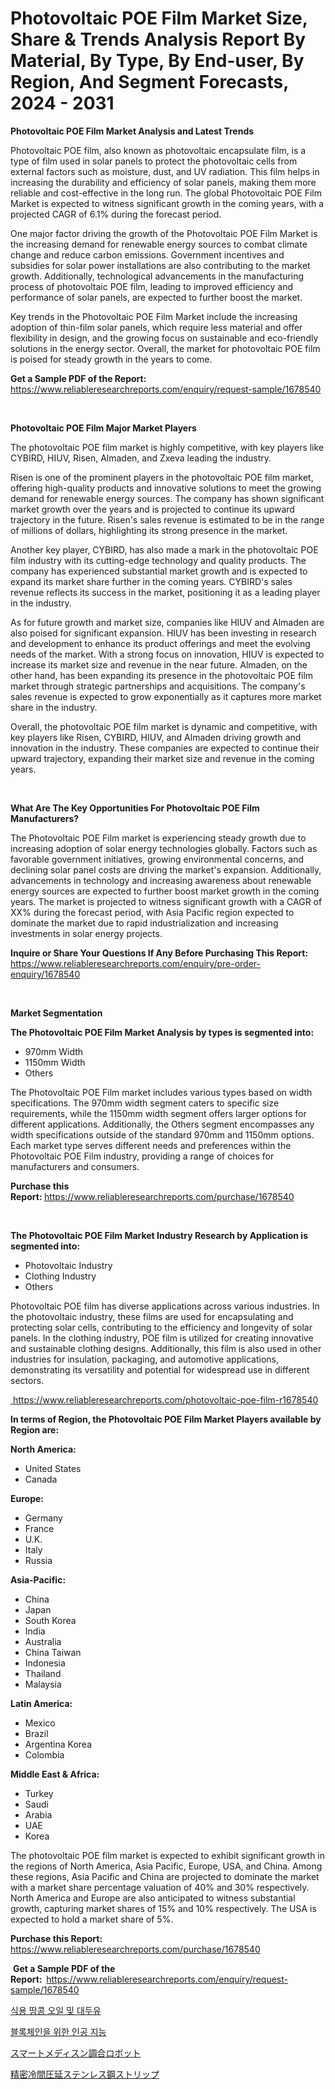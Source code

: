 <p><h1>Photovoltaic POE Film Market Size, Share & Trends Analysis Report By Material, By Type, By End-user, By Region, And Segment Forecasts, 2024 - 2031</h1></p><p><strong>Photovoltaic POE Film Market Analysis and Latest Trends</strong></p>
<p><p>Photovoltaic POE film, also known as photovoltaic encapsulate film, is a type of film used in solar panels to protect the photovoltaic cells from external factors such as moisture, dust, and UV radiation. This film helps in increasing the durability and efficiency of solar panels, making them more reliable and cost-effective in the long run. The global Photovoltaic POE Film Market is expected to witness significant growth in the coming years, with a projected CAGR of 6.1% during the forecast period.</p><p>One major factor driving the growth of the Photovoltaic POE Film Market is the increasing demand for renewable energy sources to combat climate change and reduce carbon emissions. Government incentives and subsidies for solar power installations are also contributing to the market growth. Additionally, technological advancements in the manufacturing process of photovoltaic POE film, leading to improved efficiency and performance of solar panels, are expected to further boost the market.</p><p>Key trends in the Photovoltaic POE Film Market include the increasing adoption of thin-film solar panels, which require less material and offer flexibility in design, and the growing focus on sustainable and eco-friendly solutions in the energy sector. Overall, the market for photovoltaic POE film is poised for steady growth in the years to come.</p></p>
<p><strong>Get a Sample PDF of the Report:&nbsp;</strong> <a href="https://www.reliableresearchreports.com/enquiry/request-sample/1678540">https://www.reliableresearchreports.com/enquiry/request-sample/1678540</a></p>
<p>&nbsp;</p>
<p><strong>Photovoltaic POE Film Major Market Players</strong></p>
<p><p>The photovoltaic POE film market is highly competitive, with key players like CYBIRD, HIUV, Risen, Almaden, and Zxeva leading the industry. </p><p>Risen is one of the prominent players in the photovoltaic POE film market, offering high-quality products and innovative solutions to meet the growing demand for renewable energy sources. The company has shown significant market growth over the years and is projected to continue its upward trajectory in the future. Risen's sales revenue is estimated to be in the range of millions of dollars, highlighting its strong presence in the market.</p><p>Another key player, CYBIRD, has also made a mark in the photovoltaic POE film industry with its cutting-edge technology and quality products. The company has experienced substantial market growth and is expected to expand its market share further in the coming years. CYBIRD's sales revenue reflects its success in the market, positioning it as a leading player in the industry.</p><p>As for future growth and market size, companies like HIUV and Almaden are also poised for significant expansion. HIUV has been investing in research and development to enhance its product offerings and meet the evolving needs of the market. With a strong focus on innovation, HIUV is expected to increase its market size and revenue in the near future. Almaden, on the other hand, has been expanding its presence in the photovoltaic POE film market through strategic partnerships and acquisitions. The company's sales revenue is expected to grow exponentially as it captures more market share in the industry.</p><p>Overall, the photovoltaic POE film market is dynamic and competitive, with key players like Risen, CYBIRD, HIUV, and Almaden driving growth and innovation in the industry. These companies are expected to continue their upward trajectory, expanding their market size and revenue in the coming years.</p></p>
<p>&nbsp;</p>
<p><strong>What Are The Key Opportunities For Photovoltaic POE Film Manufacturers?</strong></p>
<p><p>The Photovoltaic POE Film market is experiencing steady growth due to increasing adoption of solar energy technologies globally. Factors such as favorable government initiatives, growing environmental concerns, and declining solar panel costs are driving the market's expansion. Additionally, advancements in technology and increasing awareness about renewable energy sources are expected to further boost market growth in the coming years. The market is projected to witness significant growth with a CAGR of XX% during the forecast period, with Asia Pacific region expected to dominate the market due to rapid industrialization and increasing investments in solar energy projects.</p></p>
<p><strong>Inquire or Share Your Questions If Any Before Purchasing This Report:</strong> <a href="https://www.reliableresearchreports.com/enquiry/pre-order-enquiry/1678540">https://www.reliableresearchreports.com/enquiry/pre-order-enquiry/1678540</a></p>
<p>&nbsp;</p>
<p><strong>Market Segmentation</strong></p>
<p><strong>The Photovoltaic POE Film Market Analysis by types is segmented into:</strong></p>
<p><ul><li>970mm Width</li><li>1150mm Width</li><li>Others</li></ul></p>
<p><p>The Photovoltaic POE Film market includes various types based on width specifications. The 970mm width segment caters to specific size requirements, while the 1150mm width segment offers larger options for different applications. Additionally, the Others segment encompasses any width specifications outside of the standard 970mm and 1150mm options. Each market type serves different needs and preferences within the Photovoltaic POE Film industry, providing a range of choices for manufacturers and consumers.</p></p>
<p><strong>Purchase this Report:&nbsp;</strong><a href="https://www.reliableresearchreports.com/purchase/1678540">https://www.reliableresearchreports.com/purchase/1678540</a></p>
<p>&nbsp;</p>
<p><strong>The Photovoltaic POE Film Market Industry Research by Application is segmented into:</strong></p>
<p><ul><li>Photovoltaic Industry</li><li>Clothing Industry</li><li>Others</li></ul></p>
<p><p>Photovoltaic POE film has diverse applications across various industries. In the photovoltaic industry, these films are used for encapsulating and protecting solar cells, contributing to the efficiency and longevity of solar panels. In the clothing industry, POE film is utilized for creating innovative and sustainable clothing designs. Additionally, this film is also used in other industries for insulation, packaging, and automotive applications, demonstrating its versatility and potential for widespread use in different sectors.</p></p>
<p><a href="https://www.reliableresearchreports.com/photovoltaic-poe-film-r1678540">&nbsp;https://www.reliableresearchreports.com/photovoltaic-poe-film-r1678540</a></p>
<p><strong>In terms of Region, the Photovoltaic POE Film Market Players available by Region are:</strong></p>
<p>
    <p> <strong> North America: </strong>
        <ul>
            <li>United States</li>
            <li>Canada</li>
        </ul>
        </p> 
    <p> <strong> Europe: </strong>
        <ul>
            <li>Germany</li>
            <li>France</li>
            <li>U.K.</li>
            <li>Italy</li>
            <li>Russia</li>
        </ul>
        </p> 
    <p> <strong> Asia-Pacific: </strong>
        <ul>
            <li>China</li>
            <li>Japan</li>
            <li>South Korea</li>
            <li>India</li>
            <li>Australia</li>
            <li>China Taiwan</li>
            <li>Indonesia</li>
            <li>Thailand</li>
            <li>Malaysia</li>
        </ul>
        </p> 
    <p> <strong> Latin America: </strong>
        <ul>
            <li>Mexico</li>
            <li>Brazil</li>
            <li>Argentina Korea</li>
            <li>Colombia</li>
        </ul>
        </p> 
    <p> <strong> Middle East & Africa: </strong>
        <ul>
            <li>Turkey</li>
            <li>Saudi</li>
            <li>Arabia</li>
            <li>UAE</li>
            <li>Korea</li>
        </ul>
    </p>
    </p>
<p><p>The photovoltaic POE film market is expected to exhibit significant growth in the regions of North America, Asia Pacific, Europe, USA, and China. Among these regions, Asia Pacific and China are projected to dominate the market with a market share percentage valuation of 40% and 30% respectively. North America and Europe are also anticipated to witness substantial growth, capturing market shares of 15% and 10% respectively. The USA is expected to hold a market share of 5%.</p></p>
<p><strong>Purchase this Report: </strong><a href="https://www.reliableresearchreports.com/purchase/1678540">https://www.reliableresearchreports.com/purchase/1678540</a></p>
<p>&nbsp;<strong>Get a Sample PDF of the Report:&nbsp;&nbsp;</strong><a href="https://www.reliableresearchreports.com/enquiry/request-sample/1678540">https://www.reliableresearchreports.com/enquiry/request-sample/1678540</a></p>
<p><strong></strong></p>
<p><p><a href="https://medium.com/@goonfghyt6587/%EC%8B%9D%EC%9A%A9-%ED%94%BC%EB%84%9B-%EC%98%A4%EC%9D%BC-%EB%B0%8F-%EB%8C%80%EB%91%90-%EC%98%A4%EC%9D%BC-%EC%8B%9C%EC%9E%A5-%EC%84%B1%EA%B3%B5%EC%A0%81%EC%9D%B8-%EB%B9%84%EC%A6%88%EB%8B%88%EC%8A%A4-%EC%A0%84%EB%9E%B5%EC%9D%98-%ED%95%B5%EC%8B%AC-%EC%98%88%EC%B8%A1-2031%EB%85%84%EA%B9%8C%EC%A7%80-a7cb21b9002f">식용 땅콩 오일 및 대두유</a></p><p><a href="https://medium.com/@gustavorn8776/%EB%B8%94%EB%A1%9D%EC%B2%B4%EC%9D%B8-%EC%8B%9C%EC%9E%A5-%EC%A7%80%ED%91%9C%EB%A5%BC-%EC%9C%84%ED%95%9C-%EC%9D%B8%EA%B3%B5%EC%A7%80%EB%8A%A5-%ED%95%B4%EB%8F%85-%EC%8B%9C%EC%9E%A5-%EC%A0%90%EC%9C%A0%EC%9C%A8-%ED%8A%B8%EB%A0%8C%EB%93%9C-%EB%B0%8F-%EC%84%B1%EC%9E%A5-%ED%8C%A8%ED%84%B4-4b6246144cd8">블록체인을 위한 인공 지능</a></p><p><a href="https://medium.com/@lorrainethompson10/%E3%82%B9%E3%83%9E%E3%83%BC%E3%83%88%E5%8C%BB%E8%96%AC%E5%93%81%E8%AA%BF%E5%89%A4%E3%83%AD%E3%83%9C%E3%83%83%E3%83%88%E3%81%AE%E5%B8%82%E5%A0%B4%E5%B1%95%E6%9C%9B-%E6%A5%AD%E7%95%8C%E6%A6%82%E8%A6%81%E3%81%A8%E4%BA%88%E6%B8%AC-2024%E5%B9%B4%E3%81%8B%E3%82%892031%E5%B9%B4-0c4e0b3abc36">スマートメディスン調合ロボット</a></p><p><a href="https://medium.com/@s.guest01/%E7%B2%BE%E5%AF%86%E3%81%AA%E5%86%B7%E9%96%93%E5%9C%A7%E5%BB%B6%E3%82%B9%E3%83%86%E3%83%B3%E3%83%AC%E3%82%B9%E9%8B%BC%E3%82%B9%E3%83%88%E3%83%AA%E3%83%83%E3%83%97%E5%B8%82%E5%A0%B4%E3%81%AE%E5%88%86%E6%9E%90-%E3%82%B0%E3%83%AD%E3%83%BC%E3%83%90%E3%83%AB%E7%94%A3%E6%A5%AD%E3%81%AE%E5%B1%95%E6%9C%9B%E3%81%A8%E4%BA%88%E6%B8%AC-2024%E5%B9%B4%E3%81%8B%E3%82%892031%E5%B9%B4-7189da083a0b">精密冷間圧延ステンレス鋼ストリップ</a></p></p>